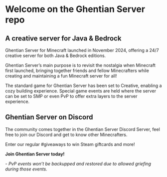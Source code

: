 # Welcome on the Ghentian Server repo

## A creative server for Java & Bedrock

Ghentian Server for Minecraft launched in November 2024, offering a 24/7 creative server for both Java & Bedrock editions.

Ghentian Server’s main purpose is to revisit the nostalgia when Minecraft first launched, bringing together friends and fellow Minecrafters while creating and maintaining a fun Minecraft server for all!

The standard game for Ghentian Server has been set to Creative, enabling a cozy building experience. Special game events are held where the server can be set to SMP or even PvP to offer extra layers to the server experience.

## Ghentian Server on Discord
The community comes together in the Ghentian Server Discord Server, feel free to join our Discord and get to know other Minecrafters.

Enter our regular #giveaways to win Steam giftcards and more!

**Join Ghentian Server today!**

*- PvP events won’t be backupped and restored due to allowed griefing during those events.*
